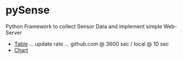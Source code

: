 # pySense
Python Framework to collect Sensor Data and implement simple Web-Server
- [Table](http://htmlpreview.github.io/?https://github.com/ldpgh/pySense/blob/master/Funksensoren_Table_icon.html) ... update rate ... github.com @ 3600 sec / local @ 10 sec
- [Chart](http://htmlpreview.github.io/?https://github.com/ldpgh/pySense/blob/master/Funksensoren_Charts_icon.html)
